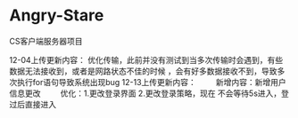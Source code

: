 # Angry-Stare
CS客户端服务器项目

12-04上传更新内容： 优化传输，此前并没有测试到当多次传输时会遇到，有些数据无法接收到，或者是网路状态不佳的时候 ，会有好多数据接收不到，导致多次执行for语句导致系统出现bug
12-13上传更新内容：
         新增内容：新增用户信息更改
         优化：1.更改登录界面 
              2.更改登录策略，现在 不会等待5s进入，登过后直接进入
                
